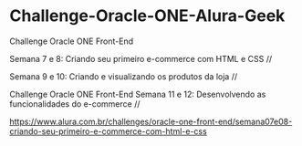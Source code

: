 # Challenge-Oracle-ONE-Alura-Geek

Challenge Oracle ONE Front-End

Semana 7 e 8: Criando seu primeiro e-commerce com HTML e CSS // 

Semana 9 e 10: Criando e visualizando os produtos da loja //

Challenge Oracle ONE Front-End Semana 11 e 12: Desenvolvendo as funcionalidades do e-commerce //

https://www.alura.com.br/challenges/oracle-one-front-end/semana07e08-criando-seu-primeiro-e-commerce-com-html-e-css
